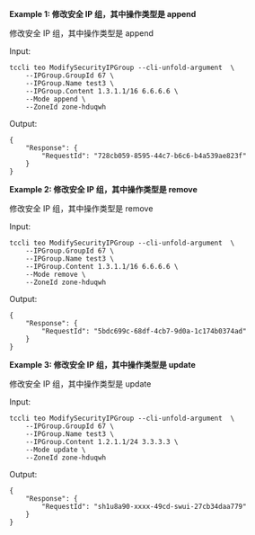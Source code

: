 **Example 1: 修改安全 IP 组，其中操作类型是 append**

修改安全 IP 组，其中操作类型是 append

Input: 

```
tccli teo ModifySecurityIPGroup --cli-unfold-argument  \
    --IPGroup.GroupId 67 \
    --IPGroup.Name test3 \
    --IPGroup.Content 1.3.1.1/16 6.6.6.6 \
    --Mode append \
    --ZoneId zone-hduqwh
```

Output: 
```
{
    "Response": {
        "RequestId": "728cb059-8595-44c7-b6c6-b4a539ae823f"
    }
}
```

**Example 2: 修改安全 IP 组，其中操作类型是 remove**

修改安全 IP 组，其中操作类型是 remove

Input: 

```
tccli teo ModifySecurityIPGroup --cli-unfold-argument  \
    --IPGroup.GroupId 67 \
    --IPGroup.Name test3 \
    --IPGroup.Content 1.3.1.1/16 6.6.6.6 \
    --Mode remove \
    --ZoneId zone-hduqwh
```

Output: 
```
{
    "Response": {
        "RequestId": "5bdc699c-68df-4cb7-9d0a-1c174b0374ad"
    }
}
```

**Example 3: 修改安全 IP 组，其中操作类型是 update**

修改安全 IP 组，其中操作类型是 update

Input: 

```
tccli teo ModifySecurityIPGroup --cli-unfold-argument  \
    --IPGroup.GroupId 67 \
    --IPGroup.Name test3 \
    --IPGroup.Content 1.2.1.1/24 3.3.3.3 \
    --Mode update \
    --ZoneId zone-hduqwh
```

Output: 
```
{
    "Response": {
        "RequestId": "sh1u8a90-xxxx-49cd-swui-27cb34daa779"
    }
}
```


